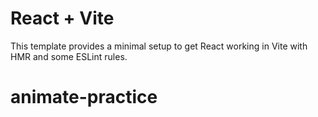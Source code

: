 # React + Vite

This template provides a minimal setup to get React working in Vite with HMR and some ESLint rules.

# animate-practice
